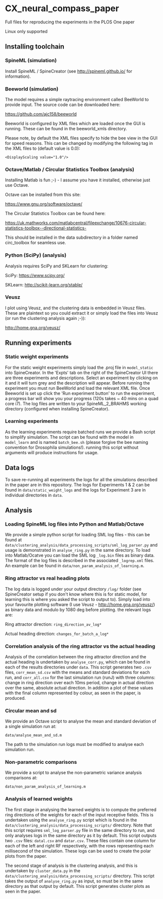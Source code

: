 # CX_neural_compass_paper
Full files for reproducing the experiments in the PLOS One paper

Linux only supported

## Installing toolchain

### SpineML (simulation)

Install SpineML / SpineCreator (see http://spineml.github.io/ for information).

### Beeworld (simulation)

The model requires a simple raytracing environment called BeeWorld to provide input. The source code can be downloaded here:

https://github.com/ajc158/beeworld

Beeworld is configured by XML files which are loaded once the GUI is running. These can be found in the beeworld_xmls directory.

Please note, by default the XML files specify to hide the bee view in the GUI for speed reasons. This can be changed by modifying the following tag in the XML files to (default value is 0.0):

``` <DisplayScaling value="1.0"/> ``` 

### Octave/Matlab / Circular Statistics Toolbox (analysis)

Installing Matlab is fun ;-) - I assume you have it installed, otherwise just use Octave.

Octave can be installed from this site:

https://www.gnu.org/software/octave/

The Circular Statistics Toolbox can be found here:

https://uk.mathworks.com/matlabcentral/fileexchange/10676-circular-statistics-toolbox--directional-statistics-

This should be installed in the data subdirectory in a folder named circ_toolbox for seamless use.

### Python (SciPy) (analysis)

Analysis requires SciPy and SKLearn for clustering:

SciPy: https://www.scipy.org/

SKLearn: http://scikit-learn.org/stable/

### Veusz

I plot using Veusz, and the clustering data is embedded in Veusz files. These are plaintext so you could extract it or simply load the files into Veusz (or run the clustering analysis again ;-)):

http://home.gna.org/veusz/

## Running experiments

### Static weight experiments

For the static weight experiments simply load the .proj file in ```model_static``` into SpineCreator. In the 'Expts' tab on the right of the SpineCreator UI there are three experiments and descriptions. Select an experiment by clicking on it and it will turn grey and the description will appear. Before running the experiment you must run BeeWorld and load the relevant XML file. Once Beeworld is set up click the 'Run experiment button' to run the experiment, a progress bar will show you your progress (120s takes ~ 40 mins on a quad core i7). The log files are written to your SpineML_2_BRAHMS working directory (configured when installing SpineCreator).

### Learning experiments

As the learning experiments require batched runs we provide a Bash script to simplify simulation. The script can be found with the model in ```model_learn``` and is named ```batch_bee.sh``` (please forgive the bee naming convention for Drosophila simulations!). running this script without arguments will produce instructions for usage. 

## Data logs

To save re-running all experiments the logs for all the simulations described in the paper are in this repository. The logs for Experiments 1 & 2 can be found in ``` data/static_weight_logs ``` and the logs for Experiment 3 are in individual directories in ``` data ```.

## Analysis

### Loading SpineML log files into Python and Matlab/Octave

We provide a simple python script for loading SML log files - this can be found at ```data/clustering_analysis/data_processing_scripts/sml_log_parser.py``` and usage is demonstrated in ```analyse_ring.py``` in the same directory. To load into Matlab/Ocatve you can load the SML log ```_log.bin``` files as binary data. The format of the log files is described in the associated ```_logrep.xml``` files. An example can be found in ```data/non_param_analysis_of_learning.m```.

### Ring attractor vs real heading plots

The log data is logged under your output directory ``` /log/ ``` folder (see SpineCreator setup if you don't know where this is for static model, for learning this is where you asked the script to output to). Simply load into your favourite plotting software (I use Veusz - http://home.gna.org/veusz/) as binary data and modulo by 1080 deg before plotting. the relevant logs are:

Ring attractor direction: ``` ring_direction_av_log* ```

Actual heading direction: ``` changes_for_batch_a_log* ```

### Correlation analysis of the ring attractor vs the actual heading

Analysis of the correlation between the ring attractor direction and the actual heading is undertaken by ``` analyse_corr.py ```, which can be found in each of the results directories under ``` data ```. This script generates two ``` .csv ``` files, ``` corr_mean_sd.csv ``` with the means and standard deviations for each run, and ``` corr_all.csv ``` for the last simulation run (runJ) with three columns: change in ring direction over each 10ms period, change in actual direction over the same, absolute actual direction. In addition a plot of these values with the final column represented by colour, as seen in the paper, is produced.

### Circular mean and sd

We provide an Octave script to analyse the mean and standard deviation of a single simulation run at:

``` data/analyse_mean_and_sd.m ```

The path to the simulation run logs must be modified to analyse each simulation run.

### Non-parametric comparisons

We provide a script to analyse the non-parametric variance analysis comparisons at:

``` data/non_param_analysis_of_learning.m ```

### Analysis of learned weights

The first stage in analysing the learned weights is to compute the preferred ring directions of the weights for each of the input receptive fields. This is undertaken using the ``` analyse_ring.py ``` script which is found in the ``` data/clustering_analysis/data_processing_scripts/ ``` directory. Note that this script requires ``` sml_log_parser.py ``` file in the same directory to run, and only analyses logs in the same directory as it by default. This script outputs two ``` .csv ``` files: ``` datal.csv ``` and ``` datar.csv ```. These files contain one column for each of the left and right RF respectively, with the rows representing each millisecond of the simulation. These logs can be used to create the polar plots from the paper.


The second stage of analysis is the clustering analysis, and this is undertaken by ``` cluster_data.py ``` in the ``` data/clustering_analysis/data_processing_scripts/ ``` directory. This script takes the output of ``` analyse_ring.py ``` as input, so must be in the same directory as that output by default. This script generates cluster plots as seen in the paper.
